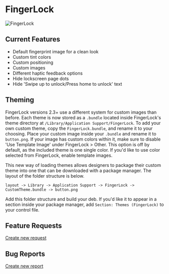 # FingerLock

![FingerLock](http://mtac.app/repo/assets/com.mtac.fingerlock/banner.png)

## Current Features

* Default fingerprint image for a clean look 
* Custom tint colors
* Custom positioning
* Custom images
* Different haptic feedback options 
* Hide lockscreen page dots
* Hide 'Swipe up to unlock/Press home to unlock' text

## Theming

FingerLock versions 2.3+ use a different system for custom images than before. Each theme is now stored as a ```.bundle``` located inside FingerLock's theme directory at ```/Library/Application Support/FingerLock```. To add your own custom theme, copy the ```FingerLock.bundle```, and rename it to your choosing. Place your custom image inside your ```.bundle``` and rename it to ```button.png```. If your image has custom colors within it, make sure to disable 'Use Template Image' under FingerLock > Other. This option is off by default, as the included theme is one single color. If you'd like to use color selected from FingerLock, enable template images.

This new way of loading themes allows designers to package their custom theme into one that can be downloaded with a package manager. The layout of the folder structure is below. 

```layout -> Library -> Application Support -> FingerLock -> CustomTheme.bundle -> button.png```
                
Add this folder structure and build your deb. If you'd like it to appear in a section inside your package manager, add ```Section: Themes (FingerLock)``` to your control file.

## Feature Requests

[Create new request](https://github.com/MTACS/FingerLock/issues/new?assignees=MTACS&labels=&template=feature_request.md&title=)

## Bug Reports

[Create new report](https://github.com/MTACS/FingerLock/issues/new?assignees=MTACS&labels=bug&template=bug-report.md&title=)

